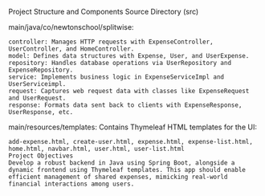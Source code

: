 Project Structure and Components
Source Directory (src)

  main/java/co/newtonschool/splitwise:
  
    controller: Manages HTTP requests with ExpenseController, UserController, and HomeController.
    model: Defines data structures with Expense, User, and UserExpense.
    repository: Handles database operations via UserRepository and ExpenseRepository.
    service: Implements business logic in ExpenseServiceImpl and UserServiceimpl.
    request: Captures web request data with classes like ExpenseRequest and UserRequest.
    response: Formats data sent back to clients with ExpenseResponse, UserResponse, etc.
  
  main/resources/templates: Contains Thymeleaf HTML templates for the UI:
    
    add-expense.html, create-user.html, expense.html, expense-list.html, home.html, navbar.html, user.html, user-list.html
    Project Objectives
    Develop a robust backend in Java using Spring Boot, alongside a dynamic frontend using Thymeleaf templates. This app should enable efficient management of shared expenses, mimicking real-world financial interactions among users.
